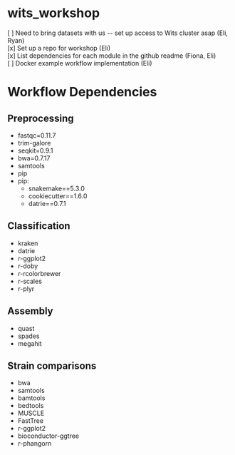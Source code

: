 # wits_workshop

[ ] Need to bring datasets with us -- set up access to Wits cluster asap (Eli, Ryan)  
[x] Set up a repo for workshop (Eli)  
[x] List dependencies for each module in the github readme (Fiona, Eli)  
[ ] Docker example workflow implementation (Eli)  


# Workflow Dependencies

## Preprocessing

  - fastqc=0.11.7
  - trim-galore 
  - seqkit=0.9.1
  - bwa=0.7.17
  - samtools
  - pip
  - pip:
    - snakemake==5.3.0
    - cookiecutter==1.6.0
    - datrie==0.7.1

## Classification

  - kraken
  - datrie
  - r-ggplot2
  - r-doby
  - r-rcolorbrewer
  - r-scales
  - r-plyr

## Assembly

  - quast
  - spades
  - megahit

## Strain comparisons

  - bwa
  - samtools
  - bamtools
  - bedtools
  - MUSCLE
  - FastTree
  - r-ggplot2
  - bioconductor-ggtree
  - r-phangorn 
